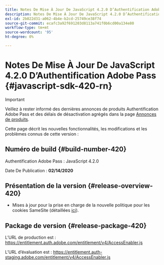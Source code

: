 ```yaml
---
title: Notes De Mise À Jour De JavaScript 4.2.0 D’Authentification Adobe Pass
description: Notes De Mise À Jour De JavaScript 4.2.0 D’Authentification Adobe Pass
exl-id: 2b022d31-a062-4b4e-b2cd-25749ce38f74
source-git-commit: ecafc3a92f691203d8113a741f0b6cd00a134e80
workflow-type: tm+mt
source-wordcount: '95'
ht-degree: 0%

---
```


# Notes De Mise À Jour De JavaScript 4.2.0 D’Authentification Adobe Pass {#javascript-sdk-420-rn}

>[!IMPORTANT]
>
> Veillez à rester informé des dernières annonces de produits Authentification Adobe Pass et des délais de désactivation agrégés dans la page [Annonces de produits](/help/authentication/product-announcements.md).

Cette page décrit les nouvelles fonctionnalités, les modifications et les problèmes connus de cette version :

## Numéro de build {#build-number-420}

Authentification Adobe Pass : JavaScript 4.2.0

Date De Publication : **02/14/2020**

## Présentation de la version {#release-overview-420}

* Mises à jour pour la prise en charge de la nouvelle politique pour les cookies SameSite (détaillées [ici](https://datatracker.ietf.org/doc/html/draft-ietf-httpbis-cookie-same-site-00)).

## Package de version {#release-package-420}

L’URL de production est : https://entitlement.auth.adobe.com/entitlement/v4/AccessEnabler.js

L’URL d’évaluation est : https://entitlement.auth-staging.adobe.com/entitlement/v4/AccessEnabler.js
